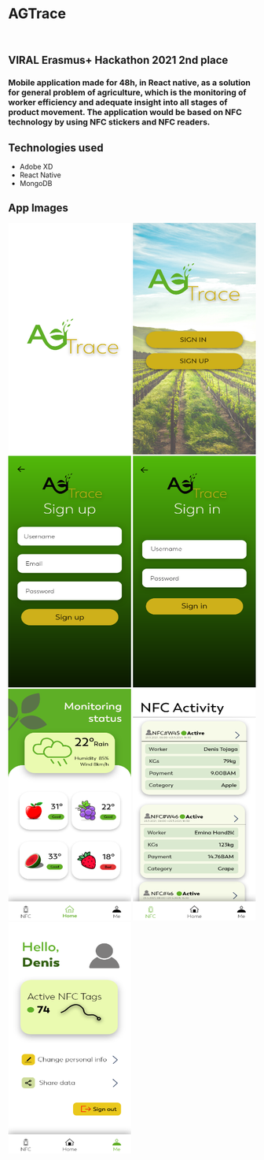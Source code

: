 # AGTrace

<br />

## VIRAL Erasmus+ Hackathon 2021 2nd place

### Mobile application made for 48h, in React native, as a solution for general problem of agriculture, which is the monitoring of worker efficiency and adequate insight into all stages of product movement. The application would be based on NFC technology by using NFC stickers and NFC readers. 


## Technologies used

- Adobe XD
- React Native
- MongoDB


## App Images

<img src="AppImages/splash.png" width="250" height="470">  <img src="AppImages/welcome.png" width="250" height="470">
<img src="AppImages/signUp.png" width="250" height="470">  <img src="AppImages/signIn.png" width="250" height="470">    
<img src="AppImages/Home.png" width="250" height="470">    <img src="AppImages/NFC.png" width="250" height="470">
<img src="AppImages/Me.png" width="250" height="470">

